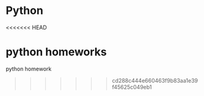 # Python
<<<<<<< HEAD

python homeworks
=======
python homework
>>>>>>> cd288c444e660463f9b83aa1e39f45625c049eb1
